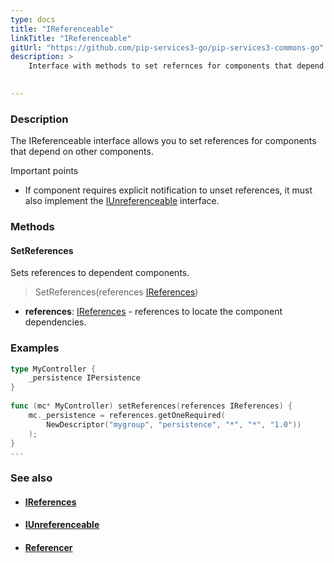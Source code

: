```yaml
---
type: docs
title: "IReferenceable"
linkTitle: "IReferenceable"
gitUrl: "https://github.com/pip-services3-go/pip-services3-commons-go"
description: >
    Interface with methods to set refernces for components that depend on other components. 

    
---
```


### Description

The IReferenceable interface allows you to set references for components that depend on other components.

Important points

- If component requires explicit notification to unset references, it must also implement the [IUnreferenceable](../iunreferenceable) interface.

### Methods

#### SetReferences
Sets references to dependent components.

> SetReferences(references [IReferences](../ireferences))

- **references**: [IReferences](../ireferences) - references to locate the component dependencies. 

### Examples

```go
type MyController {
	_persistence IPersistence
}
 
func (mc* MyController) setReferences(references IReferences) {
    mc._persistence = references.getOneRequired(
        NewDescriptor("mygroup", "persistence", "*", "*", "1.0"))
    );
}
...

```

### See also
- #### [IReferences](../ireferences)
- #### [IUnreferenceable](../iunreferenceable)
- #### [Referencer](../referencer)
